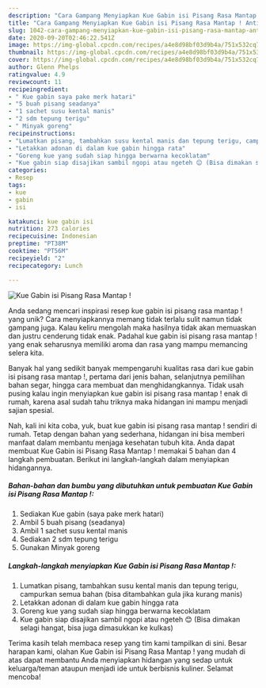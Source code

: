 ```yaml
---
description: "Cara Gampang Menyiapkan Kue Gabin isi Pisang Rasa Mantap ! Anti Gagal"
title: "Cara Gampang Menyiapkan Kue Gabin isi Pisang Rasa Mantap ! Anti Gagal"
slug: 1042-cara-gampang-menyiapkan-kue-gabin-isi-pisang-rasa-mantap-anti-gagal
date: 2020-09-20T02:46:22.541Z
image: https://img-global.cpcdn.com/recipes/a4e8d98bf03d9b4a/751x532cq70/kue-gabin-isi-pisang-rasa-mantap-foto-resep-utama.jpg
thumbnail: https://img-global.cpcdn.com/recipes/a4e8d98bf03d9b4a/751x532cq70/kue-gabin-isi-pisang-rasa-mantap-foto-resep-utama.jpg
cover: https://img-global.cpcdn.com/recipes/a4e8d98bf03d9b4a/751x532cq70/kue-gabin-isi-pisang-rasa-mantap-foto-resep-utama.jpg
author: Glenn Phelps
ratingvalue: 4.9
reviewcount: 11
recipeingredient:
- " Kue gabin saya pake merk hatari"
- "5 buah pisang seadanya"
- "1 sachet susu kental manis"
- "2 sdm tepung terigu"
- " Minyak goreng"
recipeinstructions:
- "Lumatkan pisang, tambahkan susu kental manis dan tepung terigu, campurkan semua bahan (bisa ditambahkan gula jika kurang manis)"
- "Letakkan adonan di dalam kue gabin hingga rata"
- "Goreng kue yang sudah siap hingga berwarna kecoklatam"
- "Kue gabin siap disajikan sambil ngopi atau ngeteh 😊 (Bisa dimakan selagi hangat, bisa juga dimasukkan ke kulkas)"
categories:
- Resep
tags:
- kue
- gabin
- isi

katakunci: kue gabin isi 
nutrition: 273 calories
recipecuisine: Indonesian
preptime: "PT38M"
cooktime: "PT56M"
recipeyield: "2"
recipecategory: Lunch

---
```



![Kue Gabin isi Pisang Rasa Mantap !](https://img-global.cpcdn.com/recipes/a4e8d98bf03d9b4a/751x532cq70/kue-gabin-isi-pisang-rasa-mantap-foto-resep-utama.jpg)

Anda sedang mencari inspirasi resep kue gabin isi pisang rasa mantap ! yang unik? Cara menyiapkannya memang tidak terlalu sulit namun tidak gampang juga. Kalau keliru mengolah maka hasilnya tidak akan memuaskan dan justru cenderung tidak enak. Padahal kue gabin isi pisang rasa mantap ! yang enak seharusnya memiliki aroma dan rasa yang mampu memancing selera kita.

Banyak hal yang sedikit banyak mempengaruhi kualitas rasa dari kue gabin isi pisang rasa mantap !, pertama dari jenis bahan, selanjutnya pemilihan bahan segar, hingga cara membuat dan menghidangkannya. Tidak usah pusing kalau ingin menyiapkan kue gabin isi pisang rasa mantap ! enak di rumah, karena asal sudah tahu triknya maka hidangan ini mampu menjadi sajian spesial.




Nah, kali ini kita coba, yuk, buat kue gabin isi pisang rasa mantap ! sendiri di rumah. Tetap dengan bahan yang sederhana, hidangan ini bisa memberi manfaat dalam membantu menjaga kesehatan tubuh kita. Anda dapat membuat Kue Gabin isi Pisang Rasa Mantap ! memakai 5 bahan dan 4 langkah pembuatan. Berikut ini langkah-langkah dalam menyiapkan hidangannya.

<!--inarticleads1-->

##### Bahan-bahan dan bumbu yang dibutuhkan untuk pembuatan Kue Gabin isi Pisang Rasa Mantap !:

1. Sediakan  Kue gabin (saya pake merk hatari)
1. Ambil 5 buah pisang (seadanya)
1. Ambil 1 sachet susu kental manis
1. Sediakan 2 sdm tepung terigu
1. Gunakan  Minyak goreng




<!--inarticleads2-->

##### Langkah-langkah menyiapkan Kue Gabin isi Pisang Rasa Mantap !:

1. Lumatkan pisang, tambahkan susu kental manis dan tepung terigu, campurkan semua bahan (bisa ditambahkan gula jika kurang manis)
1. Letakkan adonan di dalam kue gabin hingga rata
1. Goreng kue yang sudah siap hingga berwarna kecoklatam
1. Kue gabin siap disajikan sambil ngopi atau ngeteh 😊 (Bisa dimakan selagi hangat, bisa juga dimasukkan ke kulkas)




Terima kasih telah membaca resep yang tim kami tampilkan di sini. Besar harapan kami, olahan Kue Gabin isi Pisang Rasa Mantap ! yang mudah di atas dapat membantu Anda menyiapkan hidangan yang sedap untuk keluarga/teman ataupun menjadi ide untuk berbisnis kuliner. Selamat mencoba!
